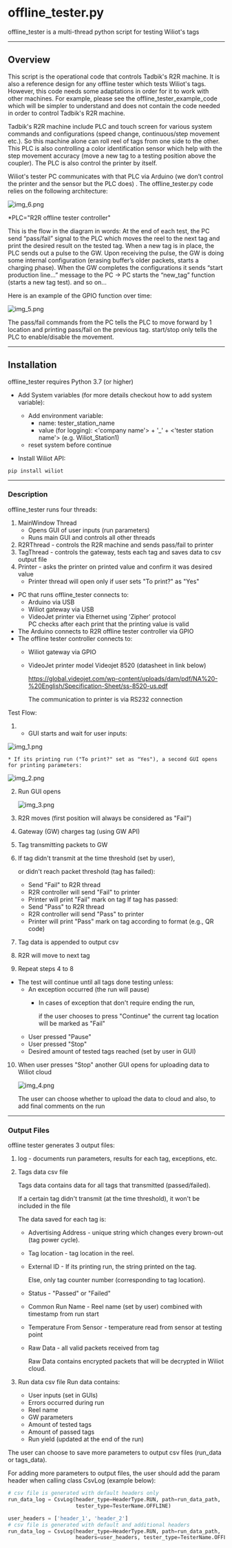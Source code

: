 # offline_tester.py #

offline_tester is a multi-thread python script for testing Wiliot's tags

---

## Overview

This script is the operational code that controls Tadbik's R2R machine. It is also a reference design for any offline
tester which tests Wiliot's tags. However, this code needs some adaptations in order for it to work with other machines.
For example, please see the offline_tester_example_code which will be simpler to understand and does not contain the
code needed in order to control Tadbik's R2R machine.

Tadbik's R2R machine include PLC and touch screen for various system commands and configurations (speed change,
continuous/step movement etc.). So this machine alone can roll reel of tags from one side to the other. This PLC is also
controlling a color identification sensor which help with the step movement accuracy (move a new tag to a testing
position above the coupler). The PLC is also control the printer by itself.

Wiliot's tester PC communicates with that PLC via Arduino (we don’t control the printer and the sensor but the PLC does)
. The offline_tester.py code relies on the following architecture:

![img_6.png](docs/r2r_communication_diagram.jpg)

*PLC="R2R offline tester controller"

This is the flow in the diagram in words:
At the end of each test, the PC send “pass/fail” signal to the PLC which moves the reel to the next tag and print the
desired result on the tested tag. When a new tag is in place, the PLC sends out a pulse to the GW. Upon receiving the
pulse, the GW is doing some internal configuration (erasing buffer’s older packets, starts a charging phase). When the
GW completes the configurations it sends “start production line…” message to the PC -> PC starts the “new_tag”
function (starts a new tag test). and so on…

Here is an example of the GPIO function over time:

![img_5.png](docs/example_of_timing_diagram.jpg)

The pass/fail commands from the PC tells the PLC to move forward by 1 location and printing pass/fail on the previous
tag. start/stop only tells the PLC to enable/disable the movement.


---

## Installation

offline_tester requires Python 3.7 (or higher)

* Add System variables (for more details checkout how to add system variable):
    * Add environment variable:
        * name: tester_station_name
        * value (for logging): <'company name'> + '_' + <'tester station name'> (e.g. Wiliot_Station1)
    * reset system before continue


* Install Wiliot API:

````commandline
pip install wiliot
````

---

### Description

offline_tester runs four threads:

1. MainWindow Thread
    * Opens GUI of user inputs (run parameters)
    * Runs main GUI and controls all other threads
2. R2RThread - controls the R2R machine and sends pass/fail to printer
3. TagThread - controls the gateway, tests each tag and saves data to csv output file
4. Printer - asks the printer on printed value and confirm it was desired value
    * Printer thread will open only if user sets "To print?" as "Yes"


* PC that runs offline_tester connects to:
    * Arduino via USB
    * Wiliot gateway via USB
    * VideoJet printer via Ethernet using 'Zipher' protocol      
      PC checks after each print that the printing value is valid
* The Arduino connects to R2R offline tester controller via GPIO
* The offline tester controller connects to:
    * Wiliot gateway via GPIO
    * VideoJet printer model Videojet 8520 (datasheet in link below)

      https://global.videojet.com/wp-content/uploads/dam/pdf/NA%20-%20English/Specification-Sheet/ss-8520-us.pdf

      The communication to printer is via RS232 connection

Test Flow:

1.
    * GUI starts and wait for user inputs:

![img_1.png](docs/offline_tester_start_gui.png)

    * If its printing run ("To print?" set as "Yes"), a second GUI opens for printing parameters:

![img_2.png](docs/offline_tester_print_sgtin_gui.png)

2. Run GUI opens

   ![img_3.png](docs/offline_tester_run_gui.png)

3. R2R moves (first position will always be considered as "Fail")
4. Gateway (GW) charges tag (using GW API)
5. Tag transmitting packets to GW
6. If tag didn't transmit at the time threshold (set by user),

   or didn't reach packet threshold (tag has failed):
    * Send "Fail" to R2R thread
    * R2R controller will send "Fail" to printer
    * Printer will print "Fail" mark on tag If tag has passed:
    * Send "Pass" to R2R thread
    * R2R controller will send "Pass" to printer
    * Printer will print "Pass" mark on tag according to format (e.g., QR code)
7. Tag data is appended to output csv
8. R2R will move to next tag
9. Repeat steps 4 to 8

* The test will continue until all tags done testing unless:
    * An exception occurred (the run will pause)
        * In cases of exception that don't require ending the run,

          if the user chooses to press "Continue" the current tag location will be marked as "Fail"
    * User pressed "Pause"
    * User pressed "Stop"
    * Desired amount of tested tags reached (set by user in GUI)

10. When user presses "Stop" another GUI opens for uploading data to Wiliot cloud

    ![img_4.png](docs/upload_to_cloud_gui.PNG)

    The user can choose whether to upload the data to cloud and also, to add final comments on the run

---

### Output Files

offline tester generates 3 output files:

1. log - documents run parameters, results for each tag, exceptions, etc.


2. Tags data csv file

   Tags data contains data for all tags that transmitted (passed/failed).

   If a certain tag didn't transmit (at the time threshold), it won't be included in the file

   The data saved for each tag is:
    * Advertising Address - unique string which changes every brown-out (tag power cycle).

    * Tag location - tag location in the reel.

    * External ID - If its printing run, the string printed on the tag.

      Else, only tag counter number (corresponding to tag location).
    * Status - "Passed" or "Failed"
    * Common Run Name - Reel name (set by user) combined with timestamp from run start
    * Temperature From Sensor - temperature read from sensor at testing point
    * Raw Data - all valid packets received from tag

      Raw Data contains encrypted packets that will be decrypted in Wiliot cloud.


3. Run data csv file Run data contains:
    * User inputs (set in GUIs)
    * Errors occurred during run
    * Reel name
    * GW parameters
    * Amount of tested tags
    * Amount of passed tags
    * Run yield (updated at the end of the run)

The user can choose to save more parameters to output csv files (run_data or tags_data).

For adding more parameters to output files, the user should add the param header when calling class CsvLog (example
below):

````python
# csv file is generated with default headers only
run_data_log = CsvLog(header_type=HeaderType.RUN, path=run_data_path,
                      tester_type=TesterName.OFFLINE)

user_headers = ['header_1', 'header_2']
# csv file is generated with default and additional headers
run_data_log = CsvLog(header_type=HeaderType.RUN, path=run_data_path,
                      headers=user_headers, tester_type=TesterName.OFFLINE)

````